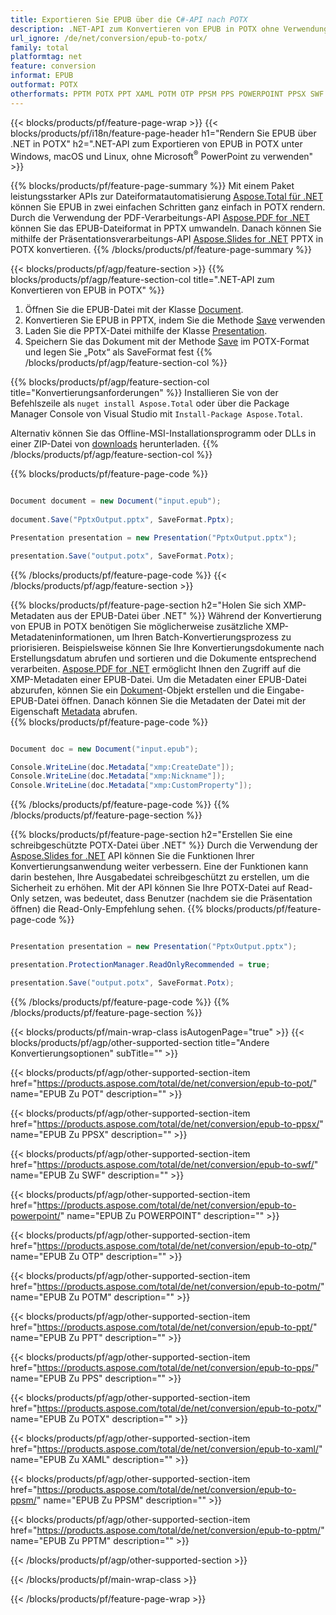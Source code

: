 ```yaml
---
title: Exportieren Sie EPUB über die C#-API nach POTX
description: .NET-API zum Konvertieren von EPUB in POTX ohne Verwendung von Microsoft Word
url_ignore: /de/net/conversion/epub-to-potx/
family: total
platformtag: net
feature: conversion
informat: EPUB
outformat: POTX
otherformats: PPTM POTX PPT XAML POTM OTP PPSM PPS POWERPOINT PPSX SWF POT
---
```

{{< blocks/products/pf/feature-page-wrap >}}
{{< blocks/products/pf/i18n/feature-page-header h1="Rendern Sie EPUB über .NET in POTX" h2=".NET-API zum Exportieren von EPUB in POTX unter Windows, macOS und Linux, ohne Microsoft<sup>&reg;</sup> PowerPoint zu verwenden" >}}

{{% blocks/products/pf/feature-page-summary %}}
Mit einem Paket leistungsstarker APIs zur Dateiformatautomatisierung [Aspose.Total für .NET](https://products.aspose.com/total/net/) können Sie EPUB in zwei einfachen Schritten ganz einfach in POTX rendern. Durch die Verwendung der PDF-Verarbeitungs-API [Aspose.PDF for .NET](https://products.aspose.com/pdf/net/) können Sie das EPUB-Dateiformat in PPTX umwandeln. Danach können Sie mithilfe der Präsentationsverarbeitungs-API [Aspose.Slides for .NET](https://products.aspose.com/slides/net/) PPTX in POTX konvertieren.
{{% /blocks/products/pf/feature-page-summary  %}}

{{< blocks/products/pf/agp/feature-section >}}
{{% blocks/products/pf/agp/feature-section-col title=".NET-API zum Konvertieren von EPUB in POTX" %}}
1. Öffnen Sie die EPUB-Datei mit der Klasse [Document](https://reference.aspose.com/pdf/net/aspose.pdf/document).
2. Konvertieren Sie EPUB in PPTX, indem Sie die Methode [Save](https://reference.aspose.com/pdf/net/aspose.pdf.document/save/methods/5) verwenden
3. Laden Sie die PPTX-Datei mithilfe der Klasse [Presentation](https://reference.aspose.com/slides/net/aspose.slides/presentation).
4. Speichern Sie das Dokument mit der Methode [Save](https://reference.aspose.com/slides/net/aspose.slides.presentation/save/methods/5) im POTX-Format und legen Sie „Potx“ als SaveFormat fest
{{% /blocks/products/pf/agp/feature-section-col %}}

{{% blocks/products/pf/agp/feature-section-col title="Konvertierungsanforderungen" %}}
Installieren Sie von der Befehlszeile als ```nuget install Aspose.Total``` oder über die Package Manager Console von Visual Studio mit ```Install-Package Aspose.Total```.

Alternativ können Sie das Offline-MSI-Installationsprogramm oder DLLs in einer ZIP-Datei von [downloads](https://releases.aspose.com/total/net) herunterladen.
{{% /blocks/products/pf/agp/feature-section-col %}}

{{% blocks/products/pf/feature-page-code %}}

```cs

Document document = new Document("input.epub");
 
document.Save("PptxOutput.pptx", SaveFormat.Pptx); 

Presentation presentation = new Presentation("PptxOutput.pptx");

presentation.Save("output.potx", SaveFormat.Potx);   
```

{{% /blocks/products/pf/feature-page-code %}}
{{< /blocks/products/pf/agp/feature-section >}}

{{% blocks/products/pf/feature-page-section  h2="Holen Sie sich XMP-Metadaten aus der EPUB-Datei über .NET" %}}
Während der Konvertierung von EPUB in POTX benötigen Sie möglicherweise zusätzliche XMP-Metadateninformationen, um Ihren Batch-Konvertierungsprozess zu priorisieren. Beispielsweise können Sie Ihre Konvertierungsdokumente nach Erstellungsdatum abrufen und sortieren und die Dokumente entsprechend verarbeiten. [Aspose.PDF for .NET](https://products.aspose.com/pdf/net/) ermöglicht Ihnen den Zugriff auf die XMP-Metadaten einer EPUB-Datei. Um die Metadaten einer EPUB-Datei abzurufen, können Sie ein [Dokument](https://reference.aspose.com/pdf/net/aspose.pdf/document)-Objekt erstellen und die Eingabe-EPUB-Datei öffnen. Danach können Sie die Metadaten der Datei mit der Eigenschaft [Metadata](https://reference.aspose.com/pdf/net/aspose.pdf/document/properties/metadata) abrufen.  
{{% blocks/products/pf/feature-page-code %}}

```cs

Document doc = new Document("input.epub");

Console.WriteLine(doc.Metadata["xmp:CreateDate"]);
Console.WriteLine(doc.Metadata["xmp:Nickname"]);
Console.WriteLine(doc.Metadata["xmp:CustomProperty"]);
```

{{% /blocks/products/pf/feature-page-code  %}}
{{% /blocks/products/pf/feature-page-section %}}

{{% blocks/products/pf/feature-page-section  h2="Erstellen Sie eine schreibgeschützte POTX-Datei über .NET" %}}
Durch die Verwendung der [Aspose.Slides for .NET](https://products.aspose.com/slides/net/) API können Sie die Funktionen Ihrer Konvertierungsanwendung weiter verbessern. Eine der Funktionen kann darin bestehen, Ihre Ausgabedatei schreibgeschützt zu erstellen, um die Sicherheit zu erhöhen. Mit der API können Sie Ihre POTX-Datei auf Read-Only setzen, was bedeutet, dass Benutzer (nachdem sie die Präsentation öffnen) die Read-Only-Empfehlung sehen. 
{{% blocks/products/pf/feature-page-code %}}

```cs

Presentation presentation = new Presentation("PptxOutput.pptx");

presentation.ProtectionManager.ReadOnlyRecommended = true;

presentation.Save("output.potx", SaveFormat.Potx);     
```

{{% /blocks/products/pf/feature-page-code  %}}
{{% /blocks/products/pf/feature-page-section %}}

{{< blocks/products/pf/main-wrap-class isAutogenPage="true" >}}
{{< blocks/products/pf/agp/other-supported-section title="Andere Konvertierungsoptionen" subTitle="" >}}

{{< blocks/products/pf/agp/other-supported-section-item href="https://products.aspose.com/total/de/net/conversion/epub-to-pot/" name="EPUB Zu POT" description="" >}}

{{< blocks/products/pf/agp/other-supported-section-item href="https://products.aspose.com/total/de/net/conversion/epub-to-ppsx/" name="EPUB Zu PPSX" description="" >}}

{{< blocks/products/pf/agp/other-supported-section-item href="https://products.aspose.com/total/de/net/conversion/epub-to-swf/" name="EPUB Zu SWF" description="" >}}

{{< blocks/products/pf/agp/other-supported-section-item href="https://products.aspose.com/total/de/net/conversion/epub-to-powerpoint/" name="EPUB Zu POWERPOINT" description="" >}}

{{< blocks/products/pf/agp/other-supported-section-item href="https://products.aspose.com/total/de/net/conversion/epub-to-otp/" name="EPUB Zu OTP" description="" >}}

{{< blocks/products/pf/agp/other-supported-section-item href="https://products.aspose.com/total/de/net/conversion/epub-to-potm/" name="EPUB Zu POTM" description="" >}}

{{< blocks/products/pf/agp/other-supported-section-item href="https://products.aspose.com/total/de/net/conversion/epub-to-ppt/" name="EPUB Zu PPT" description="" >}}

{{< blocks/products/pf/agp/other-supported-section-item href="https://products.aspose.com/total/de/net/conversion/epub-to-pps/" name="EPUB Zu PPS" description="" >}}

{{< blocks/products/pf/agp/other-supported-section-item href="https://products.aspose.com/total/de/net/conversion/epub-to-potx/" name="EPUB Zu POTX" description="" >}}

{{< blocks/products/pf/agp/other-supported-section-item href="https://products.aspose.com/total/de/net/conversion/epub-to-xaml/" name="EPUB Zu XAML" description="" >}}

{{< blocks/products/pf/agp/other-supported-section-item href="https://products.aspose.com/total/de/net/conversion/epub-to-ppsm/" name="EPUB Zu PPSM" description="" >}}

{{< blocks/products/pf/agp/other-supported-section-item href="https://products.aspose.com/total/de/net/conversion/epub-to-pptm/" name="EPUB Zu PPTM" description="" >}}



{{< /blocks/products/pf/agp/other-supported-section >}}

{{< /blocks/products/pf/main-wrap-class >}}

{{< /blocks/products/pf/feature-page-wrap >}}